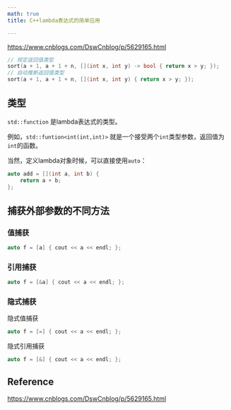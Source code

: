```yaml
---
math: true
title: C++lambda表达式的简单应用

---
```


<https://www.cnblogs.com/DswCnblog/p/5629165.html>

```cpp
// 规定返回值类型
sort(a + 1, a + 1 + n, [](int x, int y) -> bool { return x > y; });
// 自动推断返回值类型
sort(a + 1, a + 1 + n, [](int x, int y) { return x > y; });
```


## 类型

`std::function` 是lambda表达式的类型。

例如，`std::funtion<int(int,int)>` 就是一个接受两个`int`类型参数，返回值为`int`的函数。

当然，定义lambda对象时候，可以直接使用`auto`：
```cpp
auto add = [](int a, int b) {
    return a + b;
};
```

## 捕获外部参数的不同方法

### 值捕获
```cpp
auto f = [a] { cout << a << endl; }; 
```
### 引用捕获
```cpp
auto f = [&a] { cout << a << endl; }; 
```
### 隐式捕获
隐式值捕获
```cpp
auto f = [=] { cout << a << endl; }; 
```
隐式引用捕获
```cpp
auto f = [&] { cout << a << endl; }; 
```

## Reference
<https://www.cnblogs.com/DswCnblog/p/5629165.html>

